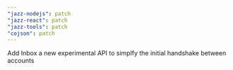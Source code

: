 ```yaml
---
"jazz-nodejs": patch
"jazz-react": patch
"jazz-tools": patch
"cojson": patch
---
```


Add Inbox a new experimental API to simplfy the initial handshake between accounts
